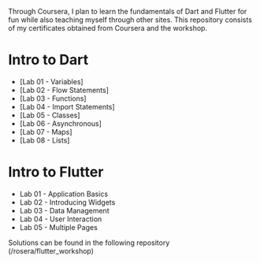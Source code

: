Through Coursera, I plan to learn the fundamentals of Dart and Flutter for fun while also teaching myself through other sites. This repository consists of my certificates obtained from Coursera and the workshop.

# Intro to Dart

- [Lab 01 - Variables]
- [Lab 02 - Flow Statements]
- [Lab 03 - Functions]
- [Lab 04 - Import Statements]
- [Lab 05 - Classes]
- [Lab 06 - Asynchronous]
- [Lab 07 - Maps]
- [Lab 08 - Lists]

# Intro to Flutter

- Lab 01 - Application Basics 
- Lab 02 - Introducing Widgets 
- Lab 03 - Data Management
- Lab 04 - User Interaction 
- Lab 05 - Multiple Pages 

Solutions can be found in the following repository (/rosera/flutter_workshop)
